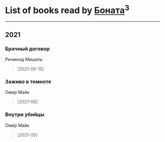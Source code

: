# List of books read by [Боната](https://www.facebook.com/profile.php?id=1326779400711265)<sup>3</sup>
---

## 2021

### Брачный договор
Ричмонд Мишель
> [2021-06-15] 


### Заживо в темноте
Омер Майк
> [2021-06] 


### Внутри убийцы
Омер Майк
> [2021-05] 



